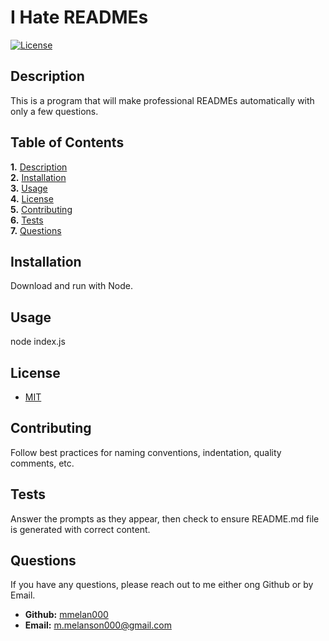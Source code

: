 
# I Hate READMEs  
[![License](https://img.shields.io/badge/License-MIT-yellow.svg)](https://opensource.org/licenses/MIT)  

## Description  

This is a program that will make professional READMEs automatically with only a few questions.  

## Table of Contents  
**1.** [Description](https://github.com/mmelan000/README#description)  
**2.** [Installation](https://github.com/mmelan000/README#installation)  
**3.** [Usage](https://github.com/mmelan000/README#usage)  
**4.** [License](https://github.com/mmelan000/README#license)  
**5.** [Contributing](https://github.com/mmelan000/README#contributing)  
**6.** [Tests](https://github.com/mmelan000/README#tests)  
**7.** [Questions](https://github.com/mmelan000/README#questions)  

## Installation  

Download and run with Node.  

## Usage  

node index.js  

## License  

- [MIT](https://opensource.org/licenses/MIT)  

## Contributing  

Follow best practices for naming conventions, indentation, quality comments, etc.  

## Tests  

Answer the prompts as they appear, then check to ensure README.md file is generated with correct content.  

## Questions  

If you have any questions, please reach out to me either ong Github or by Email.
  - **Github:** [mmelan000](https://github.com/mmelan000)
  - **Email:** [m.melanson000@gmail.com](mailto:m.melanson000@gmail.com)


